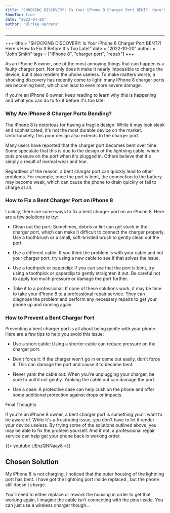 ```yaml
---
title: "SHOCKING DISCOVERY: Is Your iPhone 8 Charger Port BENT?! Here's How to Fix It Before It's Too Late!"
ShowToc: true 
date: "2023-04-26"
author: "Ulrike Herrera"
---
```

*****
+++ 
title = "SHOCKING DISCOVERY: Is Your iPhone 8 Charger Port BENT?! Here's How to Fix It Before It's Too Late!" 
date = "2022-10-20" 
author = "John Smith" 
tags = ["iPhone 8", "charger port", "repair"] 
+++

As an iPhone 8 owner, one of the most annoying things that can happen is a faulty charger port. Not only does it make it nearly impossible to charge the device, but it also renders the phone useless. To make matters worse, a shocking discovery has recently come to light: many iPhone 8 charger ports are becoming bent, which can lead to even more severe damage.

If you're an iPhone 8 owner, keep reading to learn why this is happening and what you can do to fix it before it's too late.

### Why Are iPhone 8 Charger Ports Bending? 

The iPhone 8 is notorious for having a fragile design. While it may look sleek and sophisticated, it's not the most durable device on the market. Unfortunately, this poor design also extends to the charger port.

Many users have reported that the charger port becomes bent over time. Some speculate that this is due to the design of the lightning cable, which puts pressure on the port when it's plugged in. Others believe that it's simply a result of normal wear and tear.

Regardless of the reason, a bent charger port can quickly lead to other problems. For example, once the port is bent, the connection to the battery may become weak, which can cause the phone to drain quickly or fail to charge at all.

### How to Fix a Bent Charger Port on iPhone 8 

Luckily, there are some ways to fix a bent charger port on an iPhone 8. Here are a few solutions to try:

- Clean out the port: Sometimes, debris or lint can get stuck in the charger port, which can make it difficult to connect the charger properly. Use a toothbrush or a small, soft-bristled brush to gently clean out the port.

- Use a different cable: If you think the problem is with your cable and not your charger port, try using a new cable to see if that solves the issue.

- Use a toothpick or paperclip: If you can see that the port is bent, try using a toothpick or paperclip to gently straighten it out. Be careful not to apply too much pressure or damage the port further.

- Take it to a professional: If none of these solutions work, it may be time to take your iPhone 8 to a professional repair service. They can diagnose the problem and perform any necessary repairs to get your phone up and running again.

### How to Prevent a Bent Charger Port 

Preventing a bent charger port is all about being gentle with your phone. Here are a few tips to help you avoid this issue:

- Use a short cable: Using a shorter cable can reduce pressure on the charger port.

- Don't force it: If the charger won't go in or come out easily, don't force it. This can damage the port and cause it to become bent.

- Never yank the cable out: When you're unplugging your charger, be sure to pull it out gently. Yanking the cable out can damage the port.

- Use a case: A protective case can help cushion the phone and offer some additional protection against drops or impacts.

Final Thoughts 

If you're an iPhone 8 owner, a bent charger port is something you'll want to be aware of. While it's a frustrating issue, you don't have to let it render your device useless. By trying some of the solutions outlined above, you may be able to fix the problem yourself. And if not, a professional repair service can help get your phone back in working order.

{{< youtube UEnzQNNaay8 >}} 



## Chosen Solution
 My iPhone 8 is not charging. I noticed that the outer housing of the lightning port has bent. I have got the lightning port inside replaced , but the phone still doesn’t charge.

 You’ll need to either replace or rework the housing in order to get that working again, I imagine the cable isn’t connecting with the pins inside.
You can just use a wireless charger though…




